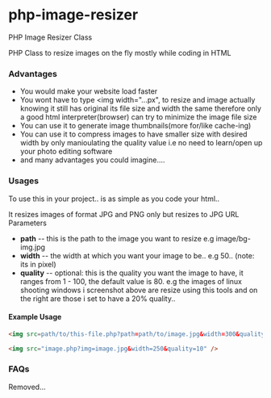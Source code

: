 # php-image-resizer
PHP Image Resizer Class

PHP Class to resize images on the fly mostly while coding in HTML

### Advantages

- You would make your website load faster
- You wont have to type <img width="...px", to resize and image actually knowing it still has original its file size and width the same therefore only a good html interpreter(browser) can try to minimize the image file size
- You can use it to generate image thumbnails(more for/like cache-ing)
- You can use it to compress images to have smaller size with desired width by only manioulating the quality value i.e no need to learn/open up your photo editing software
- and many advantages you could imagine....

### Usages
To use this in your project.. is as simple as you code your html..

It resizes images of format JPG and PNG only but resizes to JPG
URL Parameters

- **path** -- this is the path to the image you want to resize e.g image/bg-img.jpg
- **width** -- the width at which you want your image to be.. e.g 50.. (note: its in pixel)
- **quality** -- optional: this is the quality you want the image to have, it ranges from 1 - 100, the default value is 80. e.g the images of linux shooting windows i screenshot above are resize using this tools and on the right are those i set to have a 20% quality..

#### Example Usage
``` html
<img src=path/to/this-file.php?path=path/to/image.jpg&width=300&quality=50 />

<img src="image.php?img=image.jpg&width=250&quality=10" />
```

### FAQs

Removed...
